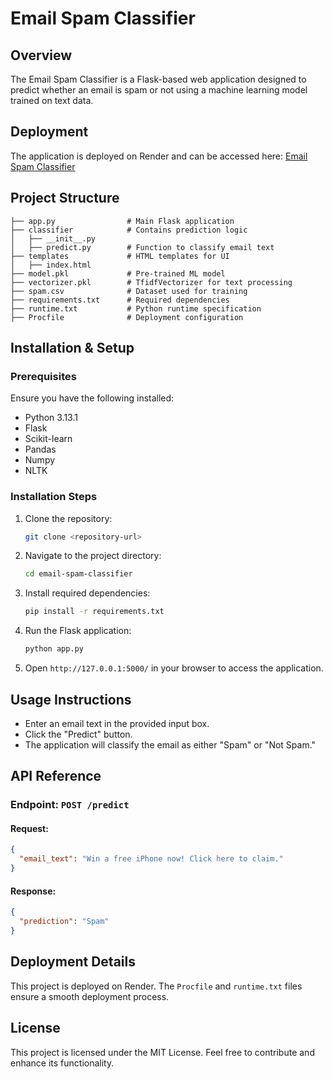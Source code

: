 # Email Spam Classifier

## Overview
The Email Spam Classifier is a Flask-based web application designed to predict whether an email is spam or not using a machine learning model trained on text data.

## Deployment
The application is deployed on Render and can be accessed here:
[Email Spam Classifier](https://email-spaam-classifier.onrender.com)

## Project Structure
```
├── app.py                # Main Flask application
├── classifier            # Contains prediction logic
│   ├── __init__.py
│   ├── predict.py        # Function to classify email text
├── templates             # HTML templates for UI
│   ├── index.html
├── model.pkl             # Pre-trained ML model
├── vectorizer.pkl        # TfidfVectorizer for text processing
├── spam.csv              # Dataset used for training
├── requirements.txt      # Required dependencies
├── runtime.txt           # Python runtime specification
├── Procfile              # Deployment configuration
```

## Installation & Setup
### Prerequisites
Ensure you have the following installed:
- Python 3.13.1
- Flask
- Scikit-learn
- Pandas
- Numpy
- NLTK

### Installation Steps
1. Clone the repository:
   ```sh
   git clone <repository-url>
   ```
2. Navigate to the project directory:
   ```sh
   cd email-spam-classifier
   ```
3. Install required dependencies:
   ```sh
   pip install -r requirements.txt
   ```
4. Run the Flask application:
   ```sh
   python app.py
   ```
5. Open `http://127.0.0.1:5000/` in your browser to access the application.

## Usage Instructions
- Enter an email text in the provided input box.
- Click the "Predict" button.
- The application will classify the email as either "Spam" or "Not Spam."

## API Reference
### Endpoint: `POST /predict`
#### Request:
```json
{
  "email_text": "Win a free iPhone now! Click here to claim."
}
```
#### Response:
```json
{
  "prediction": "Spam"
}
```

## Deployment Details
This project is deployed on Render. The `Procfile` and `runtime.txt` files ensure a smooth deployment process.

## License
This project is licensed under the MIT License. Feel free to contribute and enhance its functionality.

